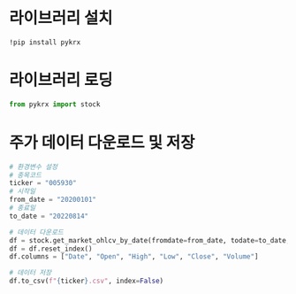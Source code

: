# 라이브러리 설치
```shell
!pip install pykrx

```

# 라이브러리 로딩
```python
from pykrx import stock

```

# 주가 데이터 다운로드 및 저장
```python
# 환경변수 설정
# 종목코드
ticker = "005930"
# 시작일
from_date = "20200101"
# 종료일
to_date = "20220814"

# 데이터 다운로드
df = stock.get_market_ohlcv_by_date(fromdate=from_date, todate=to_date, ticker=ticker)
df = df.reset_index()
df.columns = ["Date", "Open", "High", "Low", "Close", "Volume"]

# 데이터 저장
df.to_csv(f"{ticker}.csv", index=False)

```
